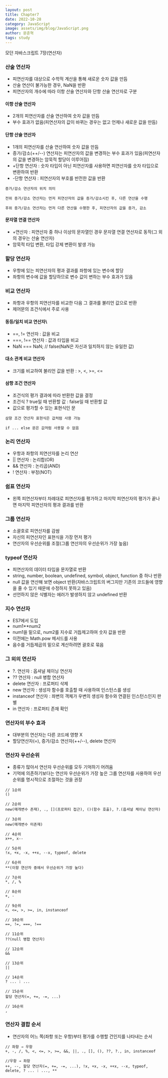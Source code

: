 ```yaml
---
layout: post
title: Chapter7
date: 2022-10-28
category: JavaScript
image: assets/img/blog/JavaScript.png
author: 문준혁
tags: study
---
```


모던 자바스크립트 7장(연산자)

### 산술 연산자

* 피연산자를 대상으로 수학적 계산을 통해 새로운 숫자 값을 만듬
* 산술 연산이 불가능한 경우, NaN을 반환
* 피연산자의 개수에 따라 이항 산술 연산자와 단항 산술 연산자로 구분

#### 이항 산술 연산자

* 2개의 피연산자를 산술 연산하여 숫자 값을 만듬
* 부수 효과가 없음(피연산자의 값이 바뀌는 경우는 없고 언제나 새로운 값을 만듬)

#### 단항 산술 연산자

* 1개의 피연산자를 산술 연산하여 숫자 값을 만듬
* 증가/감소(++/--) 연산자는 피연산자의 값을 변경하는 부수 효과가 있음(피연산자의 값을 변경하는 암묵적 할당이 이루어짐)
* +단항 연산자 : 숫자 타입이 아닌 피연산자를 사용하면 피연산자를 숫자 타입으로 변환하여 반환
* -단항 연산자 : 피연산자의 부호를 반전한 값을 반환

```
증가/감소 연산자의 위치 의미

전위 증가/감소 연산자는 먼저 피연산자의 값을 증가/감소시킨 후, 다른 연산을 수행

후위 증가/감소 연산자는 먼저 다른 연산을 수행한 후, 피연산자의 값을 증가, 감소
```

#### 문자열 연결 연산자

* +연산자 : 피연산자 중 하나 이상의 문자열인 경우 문자열 연결 연산자로 동작(그 외의 경우는 산술 연산자)
* 암묵적 타입 변환, 타입 강제 변환이 발생 가능

### 할당 연산자

* 우항에 있는 피연산자의 평과 결과를 좌항에 있는 변수에 할당
* 좌항의 변수에 값을 할당하므로 변수 값이 변하는 부수 효과가 있음

### 비교 연산자

* 좌항과 우항의 피연산자를 비교한 다음 그 결과를 불리언 값으로 반환
* 제어문의 조건식에서 주로 사용

#### 동등/일치 비교 연산자\

* ==, != 연산자 : 값을 비교
* ===, !== 연산자 : 값과 타입을 비교
* NaN === NaN; // false(NaN은 자신과 일치하지 않는 유일한 값)

#### 대소 관계 비교 연산자

* 크기를 비교하여 불리언 값을 반환 : >, <, >=, <=

#### 삼항 조건 연산자

* 조건식의 평가 결과에 따라 반환한 값을 결정
* 조건식 ? true일 때 반환할 값 : false일 때 반환할 값
* 값으로 평가할 수 있는 표현식인 문

```
삼항 조건 연산자 표현식은 값처럼 사용 가능

if ... else 문은 값처럼 사용할 수 없음
```

### 논리 연산자

* 우항과 좌항의 피연산자를 논리 연산
* || 연산자 : 논리합(OR)
* && 연산자 : 논리곱(AND)
* ! 연산자 : 부정(NOT)

### 쉼표 연산자

* 왼쪽 피연산자부터 차례대로 피연산자를 평가하고 마지막 피연산자의 평가가 끝나면 마지막 피연산자의 평과 결과를 반환

### 그룹 연산자

* 소괄호로 피연산자를 감쌈
* 자신의 피연산자인 표현식을 가장 먼저 평가
* 연산자의 우선순위를 조절(그룹 연산자의 우선순위가 가장 높음)

### typeof 연산자

* 피연산자의 데이터 타입을 문자열로 반환
* string, number, boolean, undefined, symbol, object, function 중 하나 반환
* null 값을 연산해 보면 object 반환(자바스크립트의 버그지만 기존의 코드들에 영향을 줄 수 있기 때문에 수정하지 못하고 있음)
* 선언하지 않은 식별자는 에러가 발생하지 않고 undefined 반환

### 지수 연산자

* ES7에서 도입
* num1**num2
* num1을 밑으로, num2를 지수로 거듭제고하여 숫자 값을 반환
* 이전에는 Math.pow 메서드를 사용
* 음수를 거듭제곱의 밑으로 계산하려면 괄호로 묶음

### 그 외의 연산자

* ?. 연산자 : 옵셔널 체이닝 연산자
* ?? 연산자 : null 병합 연산자
* delete 연산자 : 프로퍼티 삭제
* new 연산자 : 생성자 함수를 호출할 때 사용하여 인스턴스를 생성
* instanceof 연산자 : 좌변의 객체가 우변의 생성자 함수와 연결된 인스턴스인지 판별
* in 연산자 : 프로퍼티 존재 확인

### 연산자의 부수 효과

* 대부분의 연산자는 다른 코드에 영향 X
* 할당연산자(=), 증가/감소 연산자(++/--), delete 연산자

### 연산자 우선순위

* 종류가 많아서 연산자 우선순위를 모두 기억하기 어려움
* 기억에 의존하기보다는 연산자 우선순위가 가장 높은 그룹 연산자를 사용하여 우선순위를 명시적으로 조절하는 것을 권장

```
// 1순위
()

// 2순위
new(매개변수 존재), ., [](프로퍼티 접근), ()(함수 호출), ?.(옵셔널 체이닝 연산자)

// 3순위
new(매개변수 미존재)

// 4순위
x++, x--

// 5순위
!x, +x, -x, ++x, --x, typeof, delete

// 6순위
**(이항 연산자 중에서 우선순위가 가장 높다)

// 7순위
*, /, %

// 8순위
+, -

// 9순위
<, <=, >, >=, in, instanceof

// 10순위
==, !=, ===, !==

// 11순위
??(null 병합 연산자)

// 12순위
&&

// 13순위
||

// 14순위
? ... : ...

// 15순위
할당 연산자(=, +=, -=, ...)

// 16순위
,
```

### 연산자 결합 순서

* 연산자의 어느 쪽(좌항 또는 우항)부터 평가를 수행할 건인지를 나타내는 순서

```
// 좌항 → 우항
+, -, /, %, <, <=, >, >=, &&, ||, ., [], (), ??, ?., in, instanceof

//우항 → 좌항
++, --, 할당 연산자(=, +=, -=, ...), !x, +x, -x, ++x, --x, typeof, delete, ? ... : ..., **
```